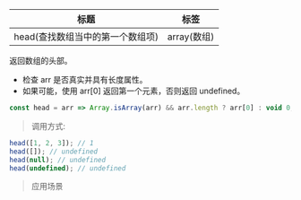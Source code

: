 |  标题   | 标签  |
|  ----  | ----  |
| head(查找数组当中的第一个数组项) | array(数组) |

返回数组的头部。

* 检查 arr 是否真实并具有长度属性。
* 如果可能，使用 arr[0] 返回第一个元素，否则返回 undefined。

```js
const head = arr => Array.isArray(arr) && arr.length ? arr[0] : void 0;
```

> 调用方式:

```js
head([1, 2, 3]); // 1
head([]); // undefined
head(null); // undefined
head(undefined); // undefined
```

> 应用场景
















